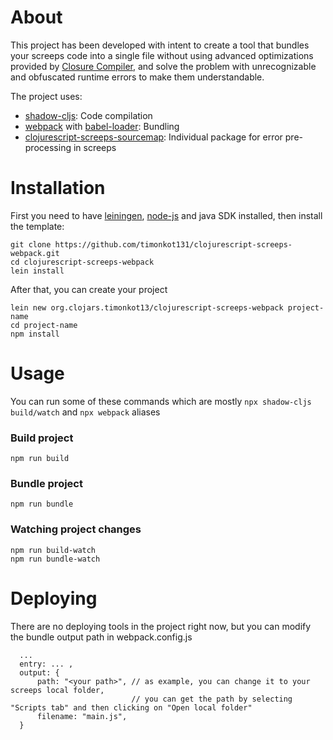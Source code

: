 # About
  This project has been developed with intent to create a tool that bundles your screeps code into a single file without using advanced optimizations provided by [Сlosure Compiler](https://developers.google.com/closure/compiler),
  and solve the problem with unrecognizable and obfuscated runtime errors to make them understandable.
  
  The project uses: 
  - [shadow-cljs](https://github.com/thheller/shadow-cljs): Code compilation
  - [webpack](https://github.com/webpack/webpack) with [babel-loader](https://webpack.js.org/loaders/babel-loader/): Bundling
  - [clojurescript-screeps-sourcemap](https://github.com/timonkot131/clojurescript-screeps-sourcemap): Individual package for error pre-processing in screeps
  
# Installation
  First you need to have [leiningen](https://leiningen.org/), [node-js](https://nodejs.org/en/)
  and java SDK installed, then install the template:
  ```
  git clone https://github.com/timonkot131/clojurescript-screeps-webpack.git
  cd clojurescript-screeps-webpack
  lein install
  ```
  After that, you can create your project
  ```
  lein new org.clojars.timonkot13/clojurescript-screeps-webpack project-name
  cd project-name
  npm install
  ```
# Usage
  You can run some of these commands which are mostly ``npx shadow-cljs build/watch`` and ``npx webpack`` aliases
  ### Build project
  ```
  npm run build
  ```
  ### Bundle project
  ```
  npm run bundle
  ```
  ### Watching project changes
  ```
  npm run build-watch
  npm run bundle-watch
 ```
# Deploying
  There are no deploying tools in the project right now, but you can modify the bundle output path in webpack.config.js
  ```
    ...
    entry: ... ,
    output: {
        path: "<your path>", // as example, you can change it to your screeps local folder,
                             // you can get the path by selecting "Scripts tab" and then clicking on "Open local folder"
        filename: "main.js",
    }
  ```
  
